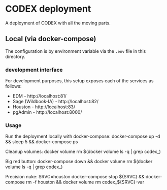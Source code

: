 # CODEX deployment

A deployment of CODEX with all the moving parts.

## Local (via docker-compose)

The configuration is by environment variable via the `.env` file in this directory.

### development interface

For development purposes, this setup exposes each of the services as follows:

<!-- don't use port 80 when defining any hosts -->
- EDM - http://localhost:81/
- Sage (Wildbook-IA) - http://localhost:82/
- Houston - http://localhost:83/
- pgAdmin - http://localhost:8000/

### Usage

Run the deployment locally with docker-compose:
    docker-compose up -d && sleep 5 && docker-compose ps

Cleanup volumes:
    docker volume rm $(docker volume ls -q | grep codex_)

Big red button:
    docker-compose down && docker volume rm $(docker volume ls -q | grep codex_)

Precision nuke:
    SRVC=houston docker-compose stop ${SRVC} && docker-compose rm -f houston && docker volume rm codex_${SRVC}-var
